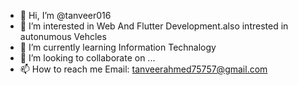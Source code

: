 - 👋 Hi, I’m @tanveer016
- 👀 I’m interested in Web And Flutter Development.also intrested in autonumous Vehcles
- 🌱 I’m currently learning Information Technalogy
- 💞️ I’m looking to collaborate on ...
- 📫 How to reach me Email: tanveerahmed75757@gmail.com

<!---
tanveer016/tanveer016 is a ✨ special ✨ repository because its `README.md` (this file) appears on your GitHub profile.
You can click the Preview link to take a look at your changes.
--->
